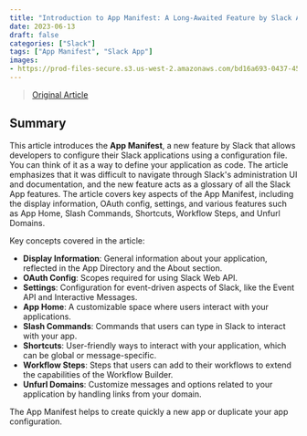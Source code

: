 ```yaml
---
title: "Introduction to App Manifest: A Long-Awaited Feature by Slack App Developers is Now in Beta"
date: 2023-06-13
draft: false
categories: ["Slack"]
tags: ["App Manifest", "Slack App"]
images:
- https://prod-files-secure.s3.us-west-2.amazonaws.com/bd16a693-0437-45a1-9aec-255351a830a8/720c3f3d-2077-4dd9-bf33-d8fda1df83cd/0YIpA9ty1rtafsCqa?X-Amz-Algorithm=AWS4-HMAC-SHA256&X-Amz-Content-Sha256=UNSIGNED-PAYLOAD&X-Amz-Credential=ASIAZI2LB466WPQOVCTM%2F20250303%2Fus-west-2%2Fs3%2Faws4_request&X-Amz-Date=20250303T201220Z&X-Amz-Expires=3600&X-Amz-Security-Token=IQoJb3JpZ2luX2VjEKT%2F%2F%2F%2F%2F%2F%2F%2F%2F%2FwEaCXVzLXdlc3QtMiJHMEUCIQDXFfqfoHAPww4HR4FhGmDnZebZL0Q29pUVSoTDGS01VwIgMBOOnOuVvrzbkP1a4hllO0ev0lbQt5zQjP1U%2FXAeFUwqiAQI3f%2F%2F%2F%2F%2F%2F%2F%2F%2F%2FARAAGgw2Mzc0MjMxODM4MDUiDAfeM630bDGFMb4OiyrcA5VeGrN1UEjpdesrUcTJwH3MXFrPZIu2IqA7uaR%2BFykG4VXHvc2MZuP%2BLCZ2TMfDAgO3SUqVExNWsFXKX7mqdF86wtnGFv8LIYPu1TT2%2FH1VDqytm%2F7ARzpPV9BE1JpIbI%2FBLZD%2B%2FYEh0yVaFnkiTatGRJy7crlCY8TU1rEbygSCGI2F5K5USLQxMCJ3AmpMvyM5A%2BHGS8KPFDePw8CAi4l%2BaXJP3pK3mYYVhUx5LU1Vaa0fqNOq%2BNExts9lcm%2F6qcSrPi0Uwz25zoNS1L8%2BYJPfuvUAZmoo4p3F0CeoDSevvaWt5ge22Yx%2BBZB5OZmnfVjFIucmli4lFtSCIfNwFfqhfeUeTLli1dX1pTjt728e6GGpm8N0wmWjF5EyK4C%2F8QnavlqTlZuH7415Stm2kJfbeAtUQKO5X%2BxoGjaGdZvnfq7EFG0CC%2FeUywzStxKMH%2BjmM17tGj%2FokRZaDxhSu3rRZHbn6K02bVis4Kf9pN29WxtEi%2F7o96ABREK0MKaZH2nQFIsrEvHpgA4yoBiYnmNInFiuZR4iucAmFYWkcFfqo3foy%2FYGNYWPvcIGDee5ycZzS1EGHjaCH9c1FhccwLFfyoIPM%2Fxy4Mgw8TzPNHIGQX1a6qFFK%2BBizXmEMPGYmL4GOqUBBYtTpBGVptNCYzlnqPPfHjaPGMLpFVlr%2FLswkQbln%2FwZfAW4h6bPm7WlqIjkGqLBdfOCKdilcho7F2MRwtpbsDfrhpTKembX2TZi7FqT8saBpDoJI%2B0XUsgILFcCVlRejFYvx3eEPmNV9gehpCIZeo%2BafIZYY4d%2FsQnynrl%2Fdr%2BkhP%2FrrtqIzMb12qW%2FoAyMBZa0c6OANEdrAlH4nKeMQV62jfef&X-Amz-Signature=de99e917e66495390be491d8fdc20ef47e5cbe39a0082285c2659edc37453be0&X-Amz-SignedHeaders=host&x-id=GetObject
---
```


> [Original Article](https://levelup.gitconnected.com/introduction-to-app-manifest-a-long-awaited-feature-by-slack-app-developers-is-now-in-beta-fe35e8f914ee)

## Summary

This article introduces the **App Manifest**, a new feature by Slack that allows developers to configure their Slack applications using a configuration file. You can think of it as a way to define your application as code. The article emphasizes that it was difficult to navigate through Slack's administration UI and documentation, and the new feature acts as a glossary of all the Slack App features. The article covers key aspects of the App Manifest, including the display information, OAuth config, settings, and various features such as App Home, Slash Commands, Shortcuts, Workflow Steps, and Unfurl Domains.

Key concepts covered in the article:

*   **Display Information**: General information about your application, reflected in the App Directory and the About section.
*   **OAuth Config**: Scopes required for using Slack Web API.
*   **Settings**: Configuration for event-driven aspects of Slack, like the Event API and Interactive Messages.
*   **App Home**: A customizable space where users interact with your applications.
*   **Slash Commands**: Commands that users can type in Slack to interact with your app.
*   **Shortcuts**: User-friendly ways to interact with your application, which can be global or message-specific.
*   **Workflow Steps**: Steps that users can add to their workflows to extend the capabilities of the Workflow Builder.
*   **Unfurl Domains**: Customize messages and options related to your application by handling links from your domain.

The App Manifest helps to create quickly a new app or duplicate your app configuration.
